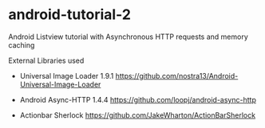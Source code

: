 android-tutorial-2
==================

Android Listview tutorial with Asynchronous HTTP requests and memory caching


External Libraries used

* Universal Image Loader 1.9.1
  https://github.com/nostra13/Android-Universal-Image-Loader
  
* Android Async-HTTP 1.4.4
  https://github.com/loopj/android-async-http
  
* Actionbar Sherlock
  https://github.com/JakeWharton/ActionBarSherlock
